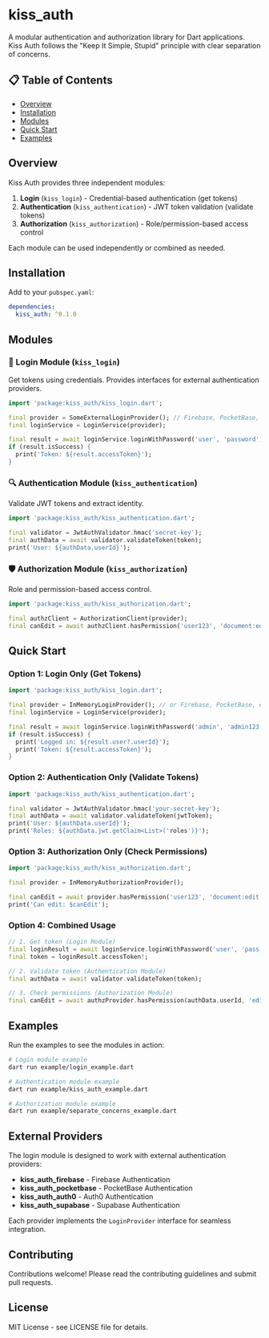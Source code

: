 # kiss_auth

A modular authentication and authorization library for Dart applications. Kiss Auth follows the "Keep It Simple, Stupid" principle with clear separation of concerns.

## 📋 Table of Contents

- [Overview](#overview)
- [Installation](#installation)
- [Modules](#modules)
- [Quick Start](#quick-start)
- [Examples](#examples)

## Overview

Kiss Auth provides three independent modules:

1. **Login** (`kiss_login`) - Credential-based authentication (get tokens)
2. **Authentication** (`kiss_authentication`) - JWT token validation (validate tokens)  
3. **Authorization** (`kiss_authorization`) - Role/permission-based access control

Each module can be used independently or combined as needed.

## Installation

Add to your `pubspec.yaml`:

```yaml
dependencies:
  kiss_auth: ^0.1.0
```

## Modules

### 🔐 Login Module (`kiss_login`)
Get tokens using credentials. Provides interfaces for external authentication providers.

```dart
import 'package:kiss_auth/kiss_login.dart';

final provider = SomeExternalLoginProvider(); // Firebase, PocketBase, etc.
final loginService = LoginService(provider);

final result = await loginService.loginWithPassword('user', 'password');
if (result.isSuccess) {
  print('Token: ${result.accessToken}');
}
```

### 🔍 Authentication Module (`kiss_authentication`)  
Validate JWT tokens and extract identity.

```dart
import 'package:kiss_auth/kiss_authentication.dart';

final validator = JwtAuthValidator.hmac('secret-key');
final authData = await validator.validateToken(token);
print('User: ${authData.userId}');
```

### 🛡️ Authorization Module (`kiss_authorization`)
Role and permission-based access control.

```dart
import 'package:kiss_auth/kiss_authorization.dart';

final authzClient = AuthorizationClient(provider);
final canEdit = await authzClient.hasPermission('user123', 'document:edit');
```

## Quick Start

### Option 1: Login Only (Get Tokens)
```dart
import 'package:kiss_auth/kiss_login.dart';

final provider = InMemoryLoginProvider(); // or Firebase, PocketBase, etc.
final loginService = LoginService(provider);

final result = await loginService.loginWithPassword('admin', 'admin123');
if (result.isSuccess) {
  print('Logged in: ${result.user?.userId}');
  print('Token: ${result.accessToken}');
}
```

### Option 2: Authentication Only (Validate Tokens)
```dart
import 'package:kiss_auth/kiss_authentication.dart';

final validator = JwtAuthValidator.hmac('your-secret-key');
final authData = await validator.validateToken(jwtToken);
print('User: ${authData.userId}');
print('Roles: ${authData.jwt.getClaim<List>('roles')}');
```

### Option 3: Authorization Only (Check Permissions)
```dart
import 'package:kiss_auth/kiss_authorization.dart';

final provider = InMemoryAuthorizationProvider();

final canEdit = await provider.hasPermission('user123', 'document:edit');
print('Can edit: $canEdit');
```

### Option 4: Combined Usage
```dart
// 1. Get token (Login Module)
final loginResult = await loginService.loginWithPassword('user', 'pass');
final token = loginResult.accessToken!;

// 2. Validate token (Authentication Module)  
final authData = await validator.validateToken(token);

// 3. Check permissions (Authorization Module)  
final canEdit = await authzProvider.hasPermission(authData.userId, 'edit');
```

## Examples

Run the examples to see the modules in action:

```bash
# Login module example
dart run example/login_example.dart

# Authentication module example  
dart run example/kiss_auth_example.dart

# Authorization module example
dart run example/separate_concerns_example.dart
```

## External Providers

The login module is designed to work with external authentication providers:

- **kiss_auth_firebase** - Firebase Authentication
- **kiss_auth_pocketbase** - PocketBase Authentication  
- **kiss_auth_auth0** - Auth0 Authentication
- **kiss_auth_supabase** - Supabase Authentication

Each provider implements the `LoginProvider` interface for seamless integration.

## Contributing

Contributions welcome! Please read the contributing guidelines and submit pull requests.

## License

MIT License - see LICENSE file for details.
